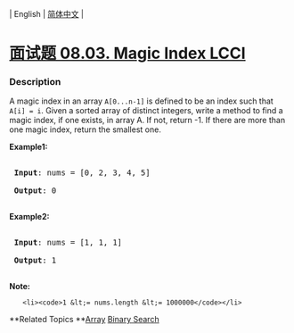 | English | [简体中文](README.md) |

# [面试题 08.03. Magic Index LCCI](https://leetcode-cn.com/problems/magic-index-lcci)
 ### Description
<p>A magic index in an array <code>A[0...n-1]</code> is defined to be an index such that <code>A[i] = i</code>. Given a sorted array of distinct integers, write a method to find a magic index, if one exists, in array A. If not, return -1. If there are more than one magic index, return the smallest one.</p>

<p><strong>Example1:</strong></p>

<pre>
<strong> Input</strong>: nums = [0, 2, 3, 4, 5]
<strong> Output</strong>: 0
</pre>

<p><strong>Example2:</strong></p>

<pre>
<strong> Input</strong>: nums = [1, 1, 1]
<strong> Output</strong>: 1
</pre>

<p><strong>Note:</strong></p>

<ol>
	<li><code>1 &lt;= nums.length &lt;= 1000000</code></li>
</ol>

**Related Topics	**[Array](https://leetcode-cn.com/tag/array) [Binary Search](https://leetcode-cn.com/tag/binary-search) 